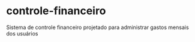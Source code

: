 # controle-financeiro
Sistema de controle financeiro projetado para administrar gastos mensais dos usuários

